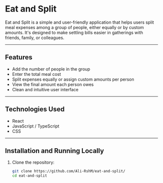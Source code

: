 # Eat and Split

Eat and Split is a simple and user-friendly application that helps users split meal expenses among a group of people, either equally or by custom amounts. It's designed to make settling bills easier in gatherings with friends, family, or colleagues.

---

## Features

- Add the number of people in the group  
- Enter the total meal cost  
- Split expenses equally or assign custom amounts per person  
- View the final amount each person owes  
- Clean and intuitive user interface

---

## Technologies Used

- React 
- JavaScript / TypeScript  
- CSS 

---

## Installation and Running Locally

1. Clone the repository:  
   ```bash
   git clone https://github.com/Ali-RshM/eat-and-split/
   cd eat-and-split